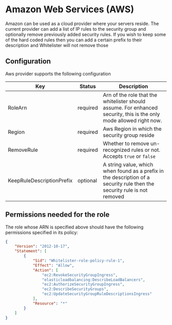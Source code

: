 # Amazon Web Services (AWS)

Amazon can be used as a cloud provider where your servers reside. The current provider can add a list of IP rules to the security group and optionally remove previously added security rules. If you wish to keep some of the hard coded rules then you can add a certain prefix to their description and Whitelister will not remove those

## Configuration

Aws provider supports the following configuration

|Key       |Status  |Description|
|----------|--------|-----------|
|RoleArn   |required|Arn of the role that the whitelister should assume. For enhanced security, this is the only mode allowed right now.|
|Region    |required|Aws Region in which the security group reside|
|RemoveRule|required|Whether to remove un-recognized rules or not. Accepts `true` or `false`|
|KeepRuleDescriptionPrefix|optional|A string value, which when found as a prefix in the description of a security rule then the security rule is not removed|

## Permissions needed for the role

The role whose ARN is specified above should have the following permissions specified in its policy:

```json
{
    "Version": "2012-10-17",
    "Statement": [
        {
            "Sid": "Whitelister-role-policy-rule-1",
            "Effect": "Allow",
            "Action": [
                "ec2:RevokeSecurityGroupIngress",
                "elasticloadbalancing:DescribeLoadBalancers",
                "ec2:AuthorizeSecurityGroupIngress",
                "ec2:DescribeSecurityGroups",
                "ec2:UpdateSecurityGroupRuleDescriptionsIngress"
            ],
            "Resource": "*"
        }
    ]
}
```

